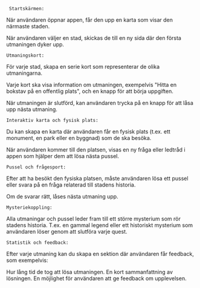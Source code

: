      Startskärmen: 

När användaren öppnar appen, får den upp en karta som visar den närmaste staden. 

När användaren väljer en stad, skickas de till en ny sida där den första utmaningen dyker upp. 

    Utmaningskort: 

För varje stad, skapa en serie kort som representerar de olika utmaningarna. 

Varje kort ska visa information om utmaningen, exempelvis "Hitta en bokstav på en offentlig plats", och en knapp för att börja uppgiften. 

När utmaningen är slutförd, kan användaren trycka på en knapp för att låsa upp nästa utmaning. 

    Interaktiv karta och fysisk plats: 

Du kan skapa en karta där användaren får en fysisk plats (t.ex. ett monument, en park eller en byggnad) som de ska besöka. 

När användaren kommer till den platsen, visas en ny fråga eller ledtråd i appen som hjälper dem att lösa nästa pussel. 

    Pussel och frågesport: 

Efter att ha besökt den fysiska platsen, måste användaren lösa ett pussel eller svara på en fråga relaterad till stadens historia. 

Om de svarar rätt, låses nästa utmaning upp. 

    Mysteriekoppling: 

Alla utmaningar och pussel leder fram till ett större mysterium som rör stadens historia. T.ex. en gammal legend eller ett historiskt mysterium som användaren löser genom att slutföra varje quest. 

    Statistik och feedback: 

Efter varje utmaning kan du skapa en sektion där användaren får feedback, som exempelvis: 

Hur lång tid de tog att lösa utmaningen. 
 En kort sammanfattning av lösningen. 
 En möjlighet för användaren att ge feedback om upplevelsen. 
